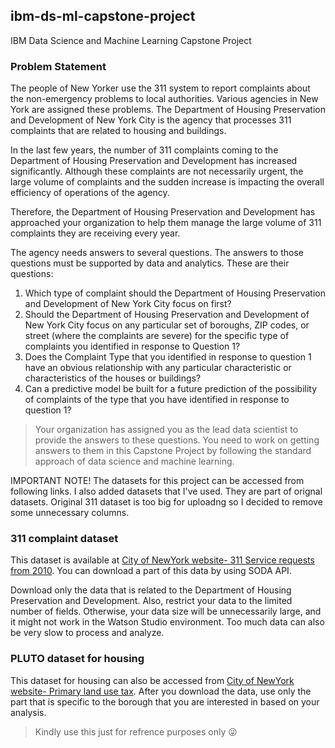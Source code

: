 ## ibm-ds-ml-capstone-project
IBM Data Science and Machine Learning Capstone Project

### Problem Statement
The people of New Yorker use the 311 system to report complaints about the non-emergency problems to local authorities. Various agencies in New York are assigned these problems. The Department of Housing Preservation and Development of New York City is the agency that processes 311 complaints that are related to housing and buildings.

In the last few years, the number of 311 complaints coming to the Department of Housing Preservation and Development has increased significantly. Although these complaints are not necessarily urgent, the large volume of complaints and the sudden increase is impacting the overall efficiency of operations of the agency.

Therefore, the Department of Housing Preservation and Development has approached your organization to help them manage the large volume of 311 complaints they are receiving every year.

The agency needs answers to several questions. The answers to those questions must be supported by data and analytics. These are their  questions:

1. Which type of complaint should the Department of Housing Preservation and Development of New York City focus on first?
2. Should the Department of Housing Preservation and Development of New York City focus on any particular set of boroughs, ZIP codes, or street (where the complaints are severe) for the specific type of complaints you identified in response to Question 1?
3. Does the Complaint Type that you identified in response to question 1 have an obvious relationship with any particular characteristic or characteristics of the houses or buildings?
4. Can a predictive model be built for a future prediction of the possibility of complaints of the type that you have identified in response to question 1?

> Your organization has assigned you as the lead data scientist to provide the answers to these questions. You need to work on getting answers to them in this Capstone Project by following the standard approach of data science and machine learning.

IMPORTANT NOTE!
The datasets for this project can be accessed from following links. I also added datasets that I've used. They are part of orignal datasets. Original 311 dataset is too big for uploadng so I decided to remove some unnecessary columns.

### 311 complaint dataset
This dataset is available at [City of NewYork website- 311 Service requests from 2010](https://data.cityofnewyork.us/Social-Services/311-Service-Requests-from-2010-to-Present/erm2-nwe9). You can download a part of this data by using SODA API.

Download only the data that is related to the Department of Housing Preservation and Development. Also, restrict your data to the limited number of fields. Otherwise, your data size will be unnecessarily large, and it might not work in the Watson Studio environment. Too much data can also be very slow to process and analyze.

### PLUTO dataset for housing
This dataset for housing can also be accessed from [City of NewYork website- Primary land use tax](https://data.cityofnewyork.us/City-Government/Primary-Land-Use-Tax-Lot-Output-PLUTO-/xuk2-nczf). After you download the data, use only the part that is specific to the borough that you are interested in based on your analysis.

> Kindly use this just for refrence purposes only :stuck_out_tongue_winking_eye:

